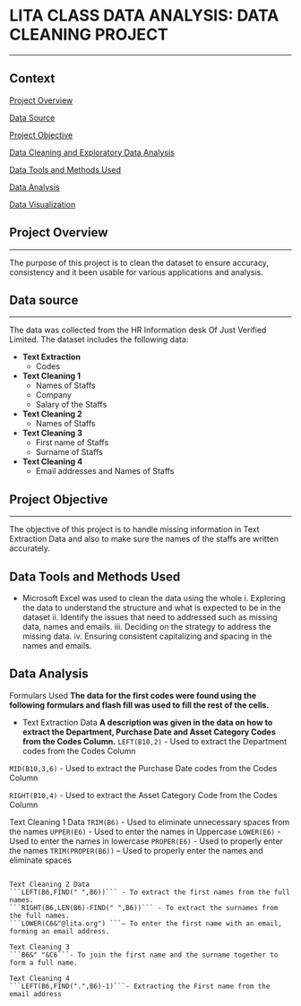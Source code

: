 # LITA CLASS DATA ANALYSIS: DATA CLEANING PROJECT
---

## Context

[Project Overview](#project-overview)

[Data Source](#data-source)

[Project Objective](#project-objective)

[Data Cleaning and Exploratory Data Analysis](#data-Cleaning-and-exploratory-data-analysis)

[Data Tools and Methods Used](#data-tools-and-methods-used)

[Data Analysis](#data-analysis)

[Data Visualization](#data-visualization)

## Project Overview
---
The purpose of this project is to clean the dataset to ensure accuracy, consistency and it been usable for various applications and analysis.

## Data source
---
The data was collected from the HR Information desk Of Just Verified Limited.
The dataset includes the following data:
- **Text Extraction**
  * Codes
-	**Text Cleaning 1** 
    * Names of Staffs
    * Company 
    * Salary of the Staffs
-	**Text Cleaning 2**
    * Names of Staffs
-	**Text Cleaning 3**
    * First name of Staffs
    * Surname of Staffs
- **Text Cleaning 4**
   * Email addresses and Names of Staffs

## Project Objective
---
The objective of this project is to handle missing information in Text Extraction Data and also to make sure the names of the staffs are written accurately.

## Data Tools and Methods Used
- Microsoft Excel was used to clean the data using the whole
i.	Exploring the data to understand the structure and what is expected to be in the dataset 
ii.	Identify the issues that need to addressed such as missing data, names and emails.
iii.	Deciding on the strategy to address the missing data.
iv.	Ensuring consistent capitalizing and spacing in the names and emails.

## Data Analysis
Formulars Used
**The data for the first codes were found using the following formulars and flash fill was used to fill the rest of the cells.**
- Text Extraction Data
**A description was given in the data on how to extract the Department, Purchase Date and Asset Category Codes from the Codes Column.**
```LEFT(B10,2)``` -  Used to extract the Department codes from the Codes Column 

```MID(B10,3,6)``` -  Used to extract the Purchase Date codes from the Codes Column

```RIGHT(B10,4)``` -  Used to extract the Asset Category Code from the Codes Column


Text Cleaning 1 Data
```TRIM(B6)``` -  Used to eliminate unnecessary spaces from the names 
```UPPER(E6)``` - Used to enter the names in Uppercase
```LOWER(E6)``` - Used to enter the names in lowercase
```PROPER(E6)``` - Used to properly enter the names
```TRIM(PROPER(B6))``` – Used to properly enter the names and eliminate spaces
```PROPER(C6) – To enter the company names properly

Text Cleaning 2 Data
```LEFT(B6,FIND(" ",B6))``` - To extract the first names from the full names.
```RIGHT(B6,LEN(B6)-FIND(" ",B6))``` - To extract the surnames from the full names.
```LOWER(C6&"@lita.org") ```– To enter the first name with an email, forming an email address.

Text Cleaning 3
```B6&" "&C6```- To join the first name and the surname together to form a full name.

Text Cleaning 4
```LEFT(B6,FIND(".",B6)-1)```- Extracting the First name from the email address


